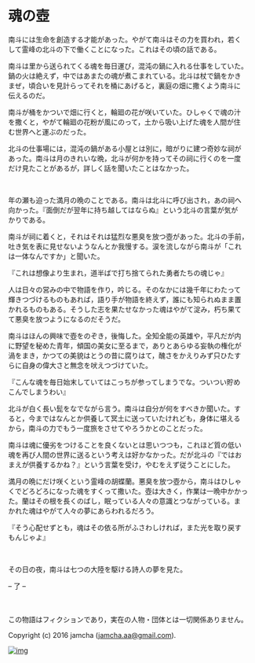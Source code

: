# 魂の壺

南斗には生命を創造する才能があった。やがて南斗はその力を買われ，若く  
して霊峰の北斗の下で働くことになった。これはその頃の話である。  

南斗は里から送られてくる魂を毎日運び，混沌の鍋に入れる仕事をしていた。  
鍋の火は絶えず，中ではあまたの魂が煮こまれている。北斗は杖で鍋をかき  
まぜ，頃合いを見計らってそれを桶にあげると，裏庭の畑に撒くよう南斗に  
伝えるのだ。  

南斗が桶をかついで畑に行くと，輪廻の花が咲いていた。ひしゃくで魂の汁  
を撒くと，やがて輪廻の花粉が風にのって，土から吸い上げた魂を人間が住  
む世界へと運ぶのだった。  

北斗の仕事場には，混沌の鍋がある小屋とは別に，暗がりに建つ奇妙な祠が  
あった。南斗は月のきれいな晩，北斗が何かを持ってその祠に行くのを一度  
だけ見たことがあるが，詳しく話を聞いたことはなかった。  

<br>  

年の瀬も迫った満月の晩のことである。南斗は北斗に呼び出され，あの祠へ  
向かった。『面倒だが翌年に持ち越してはならぬ』という北斗の言葉が気が  
かりである。  

南斗が祠に着くと，それはそれは猛烈な悪臭を放つ壺があった。北斗の手前，  
吐き気を表に見せないようなんとか我慢する。涙を流しながら南斗が「これ  
は一体なんですか」と聞いた。  

『これは想像より生まれ，道半ばで打ち捨てられた勇者たちの魂じゃ』  

人は日々の営みの中で物語を作り，吟じる。そのなかには幾千年にわたって  
輝きつづけるものもあれば，語り手が物語を終えず，誰にも知られぬまま置  
かれるものもある。そうした志を果たせなかった魂はやがて淀み，朽ち果て  
て悪臭を放つようになるのだそうだ。  

南斗はほんの興味で壺をのぞき，後悔した。全知全能の英雄や，平凡だが内  
に野望を秘めた青年，傾国の美女に至るまで，ありとあらゆる妄執の権化が  
渦をまき，かつての美貌はとうの昔に腐りはて，醜さをかえりみず只ひたす  
らに自身の偉大さと無念を吠えつづけていた。  

『こんな魂を毎日始末していてはこっちが参ってしまうでな。ついつい貯め  
こんでしまうわい』  

北斗が白く長い髭をなでながら言う。南斗は自分が何をすべきか聞いた。す  
ると，今まではなんとか供養して冥土に送っていたけれども，身体に堪える  
から，南斗の力でもう一度旅をさせてやろうかとのことだった。  

南斗は魂に優劣をつけることを良くないとは思いつつも，これほど質の低い  
魂を再び人間の世界に送るという考えは好かなかった。だが北斗の『ではお  
まえが供養するかね？』という言葉を受け，やむをえず従うことにした。  

満月の晩にだけ咲くという霊峰の胡蝶蘭。悪臭を放つ壺から，南斗はひしゃ  
くでどろどろになった魂をすくって撒いた。壺は大きく，作業は一晩中かかっ  
た。蘭はその根を長くのばし，眠っている人々の意識とつながっている。ま  
かれた魂はやがて人々の夢にあらわれるだろう。  

『そう心配せずとも，魂はその依る所がふさわしければ，また光を取り戻す  
もんじゃよ』  

<br>  

その日の夜，南斗は七つの大陸を駆ける詩人の夢を見た。  

&#x2013; 了 &#x2013;  

<br>  
<br>  
この物語はフィクションであり，実在の人物・団体とは一切関係ありません。  

Copyright (c) 2016 jamcha (jamcha.aa@gmail.com).  

[![img](http://i.creativecommons.org/l/by-nc-sa/4.0/88x31.png)](http://creativecommons.org/licenses/by-nc-sa/4.0/deed)
